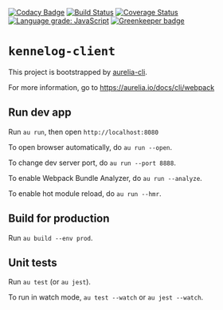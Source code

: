 [![Codacy Badge](https://api.codacy.com/project/badge/Grade/82f1c450d58c40b88fde7ba6f899a479)](https://app.codacy.com/app/roris/kennelog-client?utm_source=github.com&utm_medium=referral&utm_content=roris/kennelog-client&utm_campaign=Badge_Grade_Dashboard)
[![Build Status](https://travis-ci.com/roris/kennelog-client.svg?branch=master)](https://travis-ci.com/roris/kennelog-client)
[![Coverage Status](https://coveralls.io/repos/github/roris/kennelog-client/badge.svg?branch=master)](https://coveralls.io/github/roris/kennelog-client?branch=master)
[![Language grade: JavaScript](https://img.shields.io/lgtm/grade/javascript/g/roris/kennelog-client.svg?logo=lgtm&logoWidth=18)](https://lgtm.com/projects/g/roris/kennelog-client/context:javascript) [![Greenkeeper badge](https://badges.greenkeeper.io/roris/kennelog-client.svg)](https://greenkeeper.io/)

# `kennelog-client`

This project is bootstrapped by [aurelia-cli](https://github.com/aurelia/cli).

For more information, go to https://aurelia.io/docs/cli/webpack

## Run dev app

Run `au run`, then open `http://localhost:8080`

To open browser automatically, do `au run --open`.

To change dev server port, do `au run --port 8888`.

To enable Webpack Bundle Analyzer, do `au run --analyze`.

To enable hot module reload, do `au run --hmr`.

## Build for production

Run `au build --env prod`.

## Unit tests

Run `au test` (or `au jest`).

To run in watch mode, `au test --watch` or `au jest --watch`.

